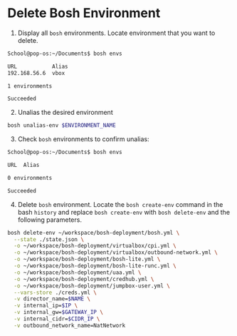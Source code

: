 # Delete Bosh Environment

1. Display all `bosh` environments. Locate environment that you want to delete. 
```bash
School@pop-os:~/Documents$ bosh envs
```
```bash
URL           Alias  
192.168.56.6  vbox  

1 environments

Succeeded
```

2. Unalias the desired environment
```bash
bosh unalias-env $ENVIRONMENT_NAME
```

3. Check `bosh` environments to confirm unalias:
```bash
School@pop-os:~/Documents$ bosh envs
```
```bash
URL  Alias  

0 environments

Succeeded
```

4. Delete `bosh` environment. Locate the `bosh create-env` command in the bash `history` and replace `bosh create-env` with `bosh delete-env` and the following parameters.
```bash
bosh delete-env ~/workspace/bosh-deployment/bosh.yml \
  --state ./state.json \
  -o ~/workspace/bosh-deployment/virtualbox/cpi.yml \
  -o ~/workspace/bosh-deployment/virtualbox/outbound-network.yml \
  -o ~/workspace/bosh-deployment/bosh-lite.yml \
  -o ~/workspace/bosh-deployment/bosh-lite-runc.yml \
  -o ~/workspace/bosh-deployment/uaa.yml \
  -o ~/workspace/bosh-deployment/credhub.yml \
  -o ~/workspace/bosh-deployment/jumpbox-user.yml \
  --vars-store ./creds.yml \
  -v director_name=$NAME \
  -v internal_ip=$IP \
  -v internal_gw=$GATEWAY_IP \
  -v internal_cidr=$CIDR_IP \
  -v outbound_network_name=NatNetwork
```
